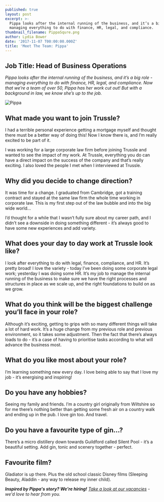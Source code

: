 ```yaml
---
published: true
layout: post
excerpt: >-
  Pippa looks after the internal running of the business, and it’s a big role -
  managing everything to do with finance, HR, legal, and compliance.   
thumbnail_filename: PippaSqure.png
author: Lydia Bower
date: '2017-11-07 T00:00:00.000Z'
title: 'Meet The Team: Pippa'
---
```

## Job Title: Head of Business Operations

_Pippa looks after the internal running of the business, and it’s a big role - managing everything to do with finance, HR, legal, and compliance. Now that we’re a team of over 50, Pippa has her work cut out! But with a background in law, we know she’s up to the job._

![Pippa]({{site.baseurl}}/images/post_images/Pippa.png)

## What made you want to join Trussle?
I had a terrible personal experience getting a mortgage myself and thought there must be a better way of doing this! Now I know there is, and I’m really excited to be part of it. 

I was working for a large corporate law firm before joining Trussle and wanted to see the impact of my work. At Trussle, everything you do can have a direct impact on the success of the company and that’s really exciting. I also loved the people I met when I interviewed at Trussle. 

## Why did you decide to change direction?
It was time for a change. I graduated from Cambridge, got a training contract and stayed at the same law firm the whole time working in corporate law. This is my first step out of the law bubble and into the big wide world… 

I’d thought for a while that I wasn’t fully sure about my career path, and I didn’t see a downside in doing something different - it’s always good to have some new experiences and add variety. 

## What does your day to day work at Trussle look like?
I look after everything to do with legal, finance, compliance, and HR. It’s pretty broad! I love the variety - today I’ve been doing some corporate legal work; yesterday I was doing some HR. It’s my job to manage the internal running of the business to make sure we have the right processes and structures in place as we scale up, and the right foundations to build on as we grow.  

## What do you think will be the biggest challenge you’ll face in your role?
Although it’s exciting, getting to grips with so many different things will take a lot of hard work. It’s a huge change from my previous role and previous environment, so it takes some adjustment. Then the fact that there’s always loads to do - it’s a case of having to prioritise tasks according to what will advance the business most.

## What do you like most about your role?
I’m learning something new every day. I love being able to say that I love my job - it’s energising and inspiring!

## Do you have any hobbies?
Seeing my family and friends. I’m a country girl originally from Wiltshire so for me there’s nothing better than getting some fresh air on a country walk and ending up in the pub. I love gin too. And travel. 

## Do you have a favourite type of gin…?
There’s a micro distillery down towards Guildford called Silent Pool - it’s a beautiful setting. Add gin, tonic and scenery together - perfect.  

## Favourite film?
Gladiator is up there. Plus the old school classic Disney films (Sleeping Beauty, Aladdin - any way to release my inner child).

_**Inspired by Pippa's story? We're hiring!** [Take a look at our vacancies](https://jobs.lever.co/trussle "Trussle jobs") - we'd love to hear from you._
